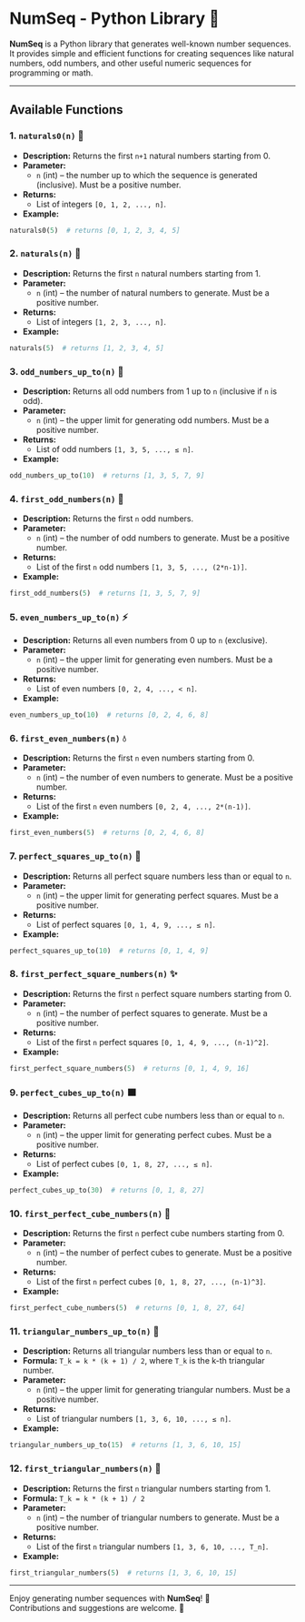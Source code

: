 # NumSeq - Python Library 🧮

**NumSeq** is a Python library that generates well-known number sequences.  
It provides simple and efficient functions for creating sequences like natural numbers, odd numbers, and other useful numeric sequences for programming or math.

---

## Available Functions

### 1. `naturals0(n)` 🌱  
- **Description:** Returns the first `n+1` natural numbers starting from 0.  
- **Parameter:**  
  - `n` (int) – the number up to which the sequence is generated (inclusive). Must be a positive number.  
- **Returns:**  
  - List of integers `[0, 1, 2, ..., n]`.  
- **Example:**  
```python
naturals0(5)  # returns [0, 1, 2, 3, 4, 5]
```

### 2. `naturals(n)` 🌿  
- **Description:** Returns the first `n` natural numbers starting from 1.  
- **Parameter:**  
  - `n` (int) – the number of natural numbers to generate. Must be a positive number.  
- **Returns:**  
  - List of integers `[1, 2, 3, ..., n]`.  
- **Example:**  
```python
naturals(5)  # returns [1, 2, 3, 4, 5]
```

### 3. `odd_numbers_up_to(n)` 🔢  
- **Description:** Returns all odd numbers from 1 up to `n` (inclusive if `n` is odd).  
- **Parameter:**  
  - `n` (int) – the upper limit for generating odd numbers. Must be a positive number.  
- **Returns:**  
  - List of odd numbers `[1, 3, 5, ..., ≤ n]`.  
- **Example:**  
```python
odd_numbers_up_to(10)  # returns [1, 3, 5, 7, 9]
```

### 4. `first_odd_numbers(n)` 🌟  
- **Description:** Returns the first `n` odd numbers.  
- **Parameter:**  
  - `n` (int) – the number of odd numbers to generate. Must be a positive number.  
- **Returns:**  
  - List of the first `n` odd numbers `[1, 3, 5, ..., (2*n-1)]`.  
- **Example:**  
```python
first_odd_numbers(5)  # returns [1, 3, 5, 7, 9]
```

### 5. `even_numbers_up_to(n)` ⚡  
- **Description:** Returns all even numbers from 0 up to `n` (exclusive).  
- **Parameter:**  
  - `n` (int) – the upper limit for generating even numbers. Must be a positive number.  
- **Returns:**  
  - List of even numbers `[0, 2, 4, ..., < n]`.  
- **Example:**  
```python
even_numbers_up_to(10)  # returns [0, 2, 4, 6, 8]
```

### 6. `first_even_numbers(n)` 💧  
- **Description:** Returns the first `n` even numbers starting from 0.  
- **Parameter:**  
  - `n` (int) – the number of even numbers to generate. Must be a positive number.  
- **Returns:**  
  - List of the first `n` even numbers `[0, 2, 4, ..., 2*(n-1)]`.  
- **Example:**  
```python
first_even_numbers(5)  # returns [0, 2, 4, 6, 8]
```

### 7. `perfect_squares_up_to(n)` 🔲  
- **Description:** Returns all perfect square numbers less than or equal to `n`.  
- **Parameter:**  
  - `n` (int) – the upper limit for generating perfect squares. Must be a positive number.  
- **Returns:**  
  - List of perfect squares `[0, 1, 4, 9, ..., ≤ n]`.  
- **Example:**  
```python
perfect_squares_up_to(10)  # returns [0, 1, 4, 9]
```

### 8. `first_perfect_square_numbers(n)` ✨  
- **Description:** Returns the first `n` perfect square numbers starting from 0.  
- **Parameter:**  
  - `n` (int) – the number of perfect squares to generate. Must be a positive number.  
- **Returns:**  
  - List of the first `n` perfect squares `[0, 1, 4, 9, ..., (n-1)^2]`.  
- **Example:**  
```python
first_perfect_square_numbers(5)  # returns [0, 1, 4, 9, 16]
```

### 9. `perfect_cubes_up_to(n)` 🟫  
- **Description:** Returns all perfect cube numbers less than or equal to `n`.  
- **Parameter:**  
  - `n` (int) – the upper limit for generating perfect cubes. Must be a positive number.  
- **Returns:**  
  - List of perfect cubes `[0, 1, 8, 27, ..., ≤ n]`.  
- **Example:**  
```python
perfect_cubes_up_to(30)  # returns [0, 1, 8, 27]
```

### 10. `first_perfect_cube_numbers(n)` 🔹  
- **Description:** Returns the first `n` perfect cube numbers starting from 0.  
- **Parameter:**  
  - `n` (int) – the number of perfect cubes to generate. Must be a positive number.  
- **Returns:**  
  - List of the first `n` perfect cubes `[0, 1, 8, 27, ..., (n-1)^3]`.  
- **Example:**  
```python
first_perfect_cube_numbers(5)  # returns [0, 1, 8, 27, 64]
```

### 11. `triangular_numbers_up_to(n)` 🔺  
- **Description:** Returns all triangular numbers less than or equal to `n`.  
- **Formula:** `T_k = k * (k + 1) / 2`, where `T_k` is the k-th triangular number.  
- **Parameter:**  
  - `n` (int) – the upper limit for generating triangular numbers. Must be a positive number.  
- **Returns:**  
  - List of triangular numbers `[1, 3, 6, 10, ..., ≤ n]`.  
- **Example:**  
```python
triangular_numbers_up_to(15)  # returns [1, 3, 6, 10, 15]
```

### 12. `first_triangular_numbers(n)` 🔹  
- **Description:** Returns the first `n` triangular numbers starting from 1.  
- **Formula:** `T_k = k * (k + 1) / 2`  
- **Parameter:**  
  - `n` (int) – the number of triangular numbers to generate. Must be a positive number.  
- **Returns:**  
  - List of the first `n` triangular numbers `[1, 3, 6, 10, ..., T_n]`.  
- **Example:**  
```python
first_triangular_numbers(5)  # returns [1, 3, 6, 10, 15]
```

---

Enjoy generating number sequences with **NumSeq**! 🎉  
Contributions and suggestions are welcome. 🚀

